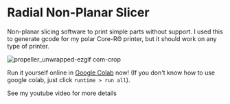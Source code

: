 # Radial Non-Planar Slicer
Non-planar slicing software to print simple parts without support. I used this to generate gcode for my polar Core-RΘ printer, but it should work on any type of printer.

![propeller_unwrapped-ezgif com-crop](https://github.com/user-attachments/assets/d1d49234-ae86-41d8-804f-a975d220aee0)


Run it yourself online in [Google Colab](https://githubtocolab.com/jyjblrd/Radial_Non_Planar_Slicer) now! (If you don't know how to use google colab, just click `runtime > run all`).

See my youtube video for more details
